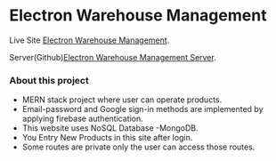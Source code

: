 # Electron Warehouse Management

Live Site [Electron Warehouse Management](https://electron-warehouse-management.web.app).

Server(Github)[Electron Warehouse Management Server](https://github.com/salsadsid/electron-warehouse-management-server).

### About this project

- MERN stack project where user can operate products.
- Email-password and Google sign-in methods are implemented by applying firebase authentication.
- This website uses NoSQL Database -MongoDB.
- You Entry New Products in this site after login.
- Some routes are private only the user can access those routes.
